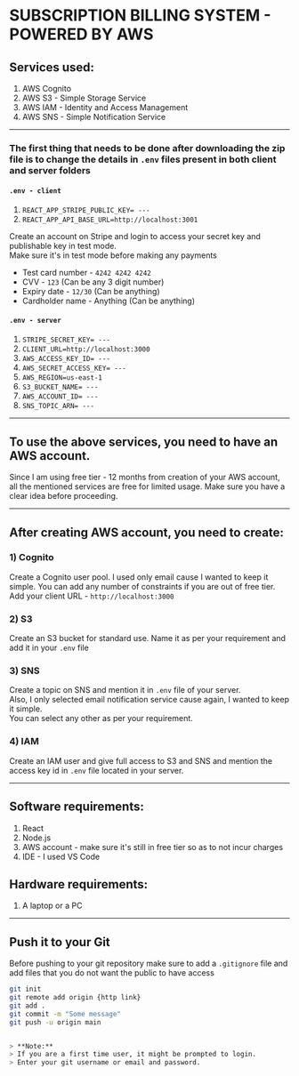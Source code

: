 # SUBSCRIPTION BILLING SYSTEM - POWERED BY AWS

## Services used:
1) AWS Cognito  
2) AWS S3 - Simple Storage Service  
3) AWS IAM - Identity and Access Management  
4) AWS SNS - Simple Notification Service  

---

### The first thing that needs to be done after downloading the zip file is to change the details in `.env` files present in both client and server folders

#### `.env - client`
1) `REACT_APP_STRIPE_PUBLIC_KEY= ---`  
2) `REACT_APP_API_BASE_URL=http://localhost:3001`  

Create an account on Stripe and login to access your secret key and publishable key in test mode.  
Make sure it's in test mode before making any payments  
- Test card number - `4242 4242 4242`  
- CVV - `123` (Can be any 3 digit number)  
- Expiry date - `12/30` (Can be anything)  
- Cardholder name - Anything (Can be anything)  

#### `.env - server`
1) `STRIPE_SECRET_KEY= ---`  
2) `CLIENT_URL=http://localhost:3000`  
3) `AWS_ACCESS_KEY_ID= ---`  
4) `AWS_SECRET_ACCESS_KEY= ---`  
5) `AWS_REGION=us-east-1`  
6) `S3_BUCKET_NAME= ---`  
7) `AWS_ACCOUNT_ID= ---`  
8) `SNS_TOPIC_ARN= ---`  

---

## To use the above services, you need to have an AWS account.
Since I am using free tier - 12 months from creation of your AWS account, all the mentioned services are free for limited usage. Make sure you have a clear idea before proceeding.

---

## After creating AWS account, you need to create:

### 1) Cognito
Create a Cognito user pool. I used only email cause I wanted to keep it simple. You can add any number of constraints if you are out of free tier.  
Add your client URL - `http://localhost:3000`

### 2) S3
Create an S3 bucket for standard use. Name it as per your requirement and add it in your `.env` file

### 3) SNS
Create a topic on SNS and mention it in `.env` file of your server.  
Also, I only selected email notification service cause again, I wanted to keep it simple.  
You can select any other as per your requirement.

### 4) IAM
Create an IAM user and give full access to S3 and SNS and mention the access key id in `.env` file located in your server.

---

## Software requirements:
1) React  
2) Node.js  
3) AWS account - make sure it's still in free tier so as to not incur charges  
4) IDE - I used VS Code  

## Hardware requirements:
1) A laptop or a PC  

---

## Push it to your Git

Before pushing to your git repository make sure to add a `.gitignore` file and add files that you do not want the public to have access  

```bash
git init  
git remote add origin {http link}  
git add .  
git commit -m "Some message"  
git push -u origin main  


> **Note:**  
> If you are a first time user, it might be prompted to login.  
> Enter your git username or email and password.
